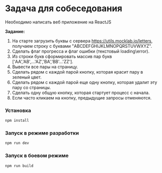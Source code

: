 # Задача для собеседования

Необходимо написать веб приложение на ReactJS

**Задание:**
1. На старте загрузить буквы с сервера https://utils.mocklab.io/letters, получаем строку с буквами "ABCDEFGHIJKLMNOPQRSTUVWXYZ".
2. Сделать флаг прогресса и флаг ошибки (текстовый loading\error).
4. Из строки букв сформировать массив пар букв ['AA','AB',...'AZ','BA','BB'...'ZZ'].
5. Вывести все пары на страницу.
6. Сделать рядом с каждой парой кнопку, которая красит пару в зеленый цвет.
7. Сделать рядом с каждой парой еще одну кнопку, которая удалит эту пару со страницы.
8. Сделать одну общую кнопку, которая стартует процесс с начала. 
9. Если часто кликаем на кнопку, предыдущие запросы отменяются.

### Установка

```sh
npm install
```

### Запуск в режиме разработки

```sh
npm run dev
```

### Запуск в боевом режиме

```sh
npm run build
```
